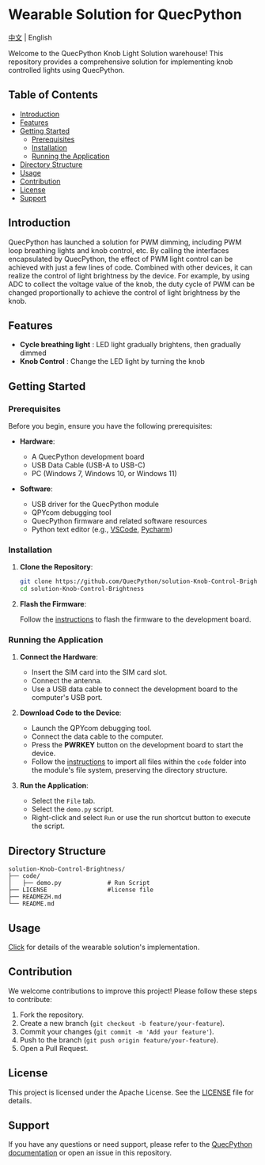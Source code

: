 # Wearable Solution for QuecPython

[中文](README_ZH.MD) | English

Welcome to the QuecPython Knob Light Solution warehouse! This repository provides a comprehensive solution for implementing knob controlled lights using QuecPython.

## Table of Contents

- [Introduction](#introduction)
- [Features](#features)
- [Getting Started](#getting-started)
  - [Prerequisites](#prerequisites)
  - [Installation](#installation)
  - [Running the Application](#running-the-application)
- [Directory Structure](#directory-structure)
- [Usage](#usage)
- [Contribution](#contribution)
- [License](#license)
- [Support](#support)

## Introduction

QuecPython has launched a solution for PWM dimming, including PWM loop breathing lights and knob control, etc. By calling the interfaces encapsulated by QuecPython, the effect of PWM light control can be achieved with just a few lines of code. Combined with other devices, it can realize the control of light brightness by the device. For example, by using ADC to collect the voltage value of the knob, the duty cycle of PWM can be changed proportionally to achieve the control of light brightness by the knob.

## Features

- **Cycle breathing light** : LED light gradually brightens, then gradually dimmed
- **Knob Control**  : Change the LED light by turning the knob

## Getting Started

### Prerequisites

Before you begin, ensure you have the following prerequisites:

- **Hardware**:
  - A QuecPython development board
  - USB Data Cable (USB-A to USB-C)
  - PC (Windows 7, Windows 10, or Windows 11)

- **Software**:
  - USB driver for the QuecPython module
  - QPYcom debugging tool
  - QuecPython firmware and related software resources
  - Python text editor (e.g., [VSCode](https://code.visualstudio.com/), [Pycharm](https://www.jetbrains.com/pycharm/download/))

### Installation

1. **Clone the Repository**:
   ```bash
   git clone https://github.com/QuecPython/solution-Knob-Control-Brightness
   cd solution-Knob-Control-Brightness
   ```

2. **Flash the Firmware**:

   Follow the [instructions](https://python.quectel.com/doc/Application_guide/en/dev-tools/QPYcom/qpycom-dw.html#Download-Firmware) to flash the firmware to the development board.

### Running the Application

1. **Connect the Hardware**:
   - Insert the SIM card into the SIM card slot.
   - Connect the antenna.
   - Use a USB data cable to connect the development board to the computer's USB port.

2. **Download Code to the Device**:
   - Launch the QPYcom debugging tool.
   - Connect the data cable to the computer.
   - Press the **PWRKEY** button on the development board to start the device.
   - Follow the [instructions](https://python.quectel.com/doc/Application_guide/en/dev-tools/QPYcom/qpycom-dw.html#Download-Script) to import all files within the `code` folder into the module's file system, preserving the directory structure.

3. **Run the Application**:
   - Select the `File` tab.
   - Select the `demo.py` script.
   - Right-click and select `Run` or use the run shortcut button to execute the script.

## Directory Structure

```plaintext
solution-Knob-Control-Brightness/
├── code/
│   ├── demo.py        		# Run Script
├── LICENSE					#license file 
├── READMEZH.md            
└── README.md				
```

## Usage

[Click](https://python.quectel.com/doc/Application_guide/en/solutions/Wear/index.html) for details of the wearable solution's implementation.

## Contribution

We welcome contributions to improve this project! Please follow these steps to contribute:

1. Fork the repository.
2. Create a new branch (`git checkout -b feature/your-feature`).
3. Commit your changes (`git commit -m 'Add your feature'`).
4. Push to the branch (`git push origin feature/your-feature`).
5. Open a Pull Request.

## License

This project is licensed under the Apache License. See the [LICENSE](LICENSE) file for details.

## Support

If you have any questions or need support, please refer to the [QuecPython documentation](https://python.quectel.com/doc/en) or open an issue in this repository.
